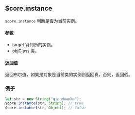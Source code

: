 ## $core.instance

`$core.instance` 判断是否为当前实例。

#### 参数

- target 待判断的实例。
- objClass 类。

#### 返回值

返回布尔值，如果是对象是当前类的实例则返回真，否则，返回假。

### 例子

```javascript
let str = new String("qianduanka");
$core.instance(str, String); // true
$core.instance(str, Object); // false
```
